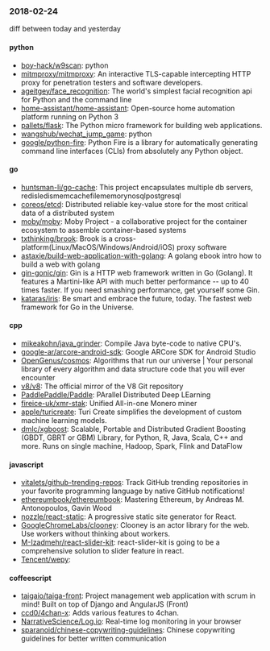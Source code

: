 ### 2018-02-24
diff between today and yesterday

#### python
* [boy-hack/w9scan](https://github.com/boy-hack/w9scan): python
* [mitmproxy/mitmproxy](https://github.com/mitmproxy/mitmproxy): An interactive TLS-capable intercepting HTTP proxy for penetration testers and software developers.
* [ageitgey/face_recognition](https://github.com/ageitgey/face_recognition): The world's simplest facial recognition api for Python and the command line
* [home-assistant/home-assistant](https://github.com/home-assistant/home-assistant):  Open-source home automation platform running on Python 3
* [pallets/flask](https://github.com/pallets/flask): The Python micro framework for building web applications.
* [wangshub/wechat_jump_game](https://github.com/wangshub/wechat_jump_game): python 
* [google/python-fire](https://github.com/google/python-fire): Python Fire is a library for automatically generating command line interfaces (CLIs) from absolutely any Python object.

#### go
* [huntsman-li/go-cache](https://github.com/huntsman-li/go-cache): This project encapsulates multiple db servers, redisledismemcachefilememorynosqlpostgresql
* [coreos/etcd](https://github.com/coreos/etcd): Distributed reliable key-value store for the most critical data of a distributed system
* [moby/moby](https://github.com/moby/moby): Moby Project - a collaborative project for the container ecosystem to assemble container-based systems
* [txthinking/brook](https://github.com/txthinking/brook): Brook is a cross-platform(Linux/MacOS/Windows/Android/iOS) proxy software
* [astaxie/build-web-application-with-golang](https://github.com/astaxie/build-web-application-with-golang): A golang ebook intro how to build a web with golang
* [gin-gonic/gin](https://github.com/gin-gonic/gin): Gin is a HTTP web framework written in Go (Golang). It features a Martini-like API with much better performance -- up to 40 times faster. If you need smashing performance, get yourself some Gin.
* [kataras/iris](https://github.com/kataras/iris): Be smart and embrace the future, today. The fastest web framework for Go in the Universe.

#### cpp
* [mikeakohn/java_grinder](https://github.com/mikeakohn/java_grinder): Compile Java byte-code to native CPU's.
* [google-ar/arcore-android-sdk](https://github.com/google-ar/arcore-android-sdk): Google ARCore SDK for Android Studio
* [OpenGenus/cosmos](https://github.com/OpenGenus/cosmos): Algorithms that run our universe | Your personal library of every algorithm and data structure code that you will ever encounter
* [v8/v8](https://github.com/v8/v8): The official mirror of the V8 Git repository
* [PaddlePaddle/Paddle](https://github.com/PaddlePaddle/Paddle): PArallel Distributed Deep LEarning
* [fireice-uk/xmr-stak](https://github.com/fireice-uk/xmr-stak): Unified All-in-one Monero miner
* [apple/turicreate](https://github.com/apple/turicreate): Turi Create simplifies the development of custom machine learning models.
* [dmlc/xgboost](https://github.com/dmlc/xgboost): Scalable, Portable and Distributed Gradient Boosting (GBDT, GBRT or GBM) Library, for Python, R, Java, Scala, C++ and more. Runs on single machine, Hadoop, Spark, Flink and DataFlow

#### javascript
* [vitalets/github-trending-repos](https://github.com/vitalets/github-trending-repos): Track GitHub trending repositories in your favorite programming language by native GitHub notifications!
* [ethereumbook/ethereumbook](https://github.com/ethereumbook/ethereumbook): Mastering Ethereum, by Andreas M. Antonopoulos, Gavin Wood
* [nozzle/react-static](https://github.com/nozzle/react-static):   A progressive static site generator for React.
* [GoogleChromeLabs/clooney](https://github.com/GoogleChromeLabs/clooney): Clooney is an actor library for the web. Use workers without thinking about workers.
* [M-Izadmehr/react-slider-kit](https://github.com/M-Izadmehr/react-slider-kit): react-slider-kit is going to be a comprehensive solution to slider feature in react.
* [Tencent/wepy](https://github.com/Tencent/wepy): 

#### coffeescript
* [taigaio/taiga-front](https://github.com/taigaio/taiga-front): Project management web application with scrum in mind! Built on top of Django and AngularJS (Front)
* [ccd0/4chan-x](https://github.com/ccd0/4chan-x): Adds various features to 4chan.
* [NarrativeScience/Log.io](https://github.com/NarrativeScience/Log.io): Real-time log monitoring in your browser
* [sparanoid/chinese-copywriting-guidelines](https://github.com/sparanoid/chinese-copywriting-guidelines): Chinese copywriting guidelines for better written communication

